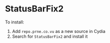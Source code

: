 StatusBarFix2
==============

To install:

1. Add `repo.prne.co.vu` as a new source in Cydia
2. Search for `StatusBarFix2` and install it
